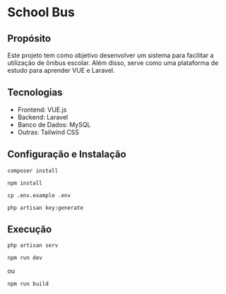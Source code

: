 # School Bus

## Propósito

Este projeto tem como objetivo desenvolver um sistema para facilitar a utilização de ônibus escolar. Além disso, serve como uma plataforma de estudo para aprender VUE e Laravel.

## Tecnologias

-   Frontend: VUE.js
-   Backend: Laravel
-   Banco de Dados: MySQL
-   Outras: Tailwind CSS

## Configuração e Instalação

```
composer install
``` 

```
npm install
``` 

```
cp .env.example .env
``` 
```
php artisan key:generate
``` 
## Execução

```
php artisan serv
``` 
```
npm run dev 
``` 
ou
```
npm run build
```
